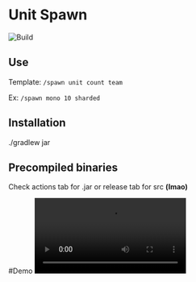 # Unit Spawn
![Build](https://github.com/Volas171/UnitSpawn/workflows/Build/badge.svg)
## Use

Template: `/spawn unit count team`

Ex: `/spawn mono 10 sharded`

## Installation
./gradlew jar 

## Precompiled binaries 

Check actions tab for .jar or release tab for src **(lmao)**

#Demo
![Demo](https://cdn.discordapp.com/attachments/786826951088275516/791480897190625310/2020-12-23_20-40-52.mp4)
